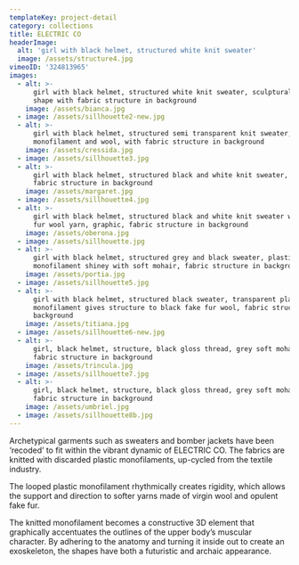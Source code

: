 ```yaml
---
templateKey: project-detail
category: collections
title: ELECTRIC CO
headerImage:
  alt: 'girl with black helmet, structured white knit sweater'
  image: /assets/structure4.jpg
vimeoID: '324813965'
images:
  - alt: >-
      girl with black helmet, structured white knit sweater, sculptural body
      shape with fabric structure in background
    image: /assets/bianca.jpg
  - image: /assets/sillhouette2-new.jpg
  - alt: >-
      girl with black helmet, structured semi transparent knit sweater, plastic
      monofilament and wool, with fabric structure in background
    image: /assets/cressida.jpg
  - image: /assets/sillhouette3.jpg
  - alt: >-
      girl with black helmet, structured black and white knit sweater, graphic,
      fabric structure in background
    image: /assets/margaret.jpg
  - image: /assets/sillhouette4.jpg
  - alt: >-
      girl with black helmet, structured black and white knit sweater with fake
      fur wool yarn, graphic, fabric structure in background
    image: /assets/oberona.jpg
  - image: /assets/sillhouette.jpg
  - alt: >-
      girl with black helmet, structured grey and black sweater, plastic
      monofilament shiney with soft mohair, fabric structure in background
    image: /assets/portia.jpg
  - image: /assets/sillhouette5.jpg
  - alt: >-
      girl with black helmet, structured black sweater, transparent plastic
      monofilament gives structure to black fake fur wool, fabric structure in
      background
    image: /assets/titiana.jpg
  - image: /assets/sillhouette6-new.jpg
  - alt: >-
      girl, black helmet, structure, black gloss thread, grey soft mohair,
      fabric structure in background
    image: /assets/trincula.jpg
  - image: /assets/sillhouette7.jpg
  - alt: >-
      girl, black helmet, structure, black gloss thread, grey soft mohair,
      fabric structure in background
    image: /assets/umbriel.jpg
  - image: /assets/sillhouette8b.jpg
---
```

Archetypical garments such as sweaters and bomber jackets have been ‘recoded’ to fit within the vibrant dynamic of ELECTRIC CO. The fabrics are knitted with discarded plastic monofilaments, up-cycled from the textile industry.

The looped plastic monofilament rhythmically creates rigidity, which allows the support and direction to softer yarns made of virgin wool and opulent fake fur.

The knitted monofilament becomes a constructive 3D element that graphically accentuates the outlines of the upper body’s muscular character. By adhering to the anatomy and turning it inside out to create an exoskeleton, the shapes have both a futuristic and archaic appearance.
